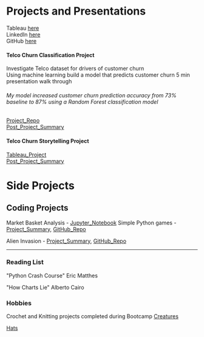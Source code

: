# Projects and Presentations
Tableau [here](https://public.tableau.com/profile/ryvyn.young#!/)   
LinkedIn [here](https://www.linkedin.com/in/ryvyn-young-69783776/)   
GitHub [here](https://github.com/RyvynYoung)   

#### Telco Churn Classification Project
Investigate Telco dataset for drivers of customer churn   
Using machine learning build a model that predicts customer churn
5 min presentation walk through
###### My model increased customer churn prediction accuracy from 73% baseline to 87% using a Random Forest classification model
[Project_Repo](https://github.com/RyvynYoung/telco_classification_project)   
[Post_Project_Summary](https://ryvynyoung.github.io/Telco_Churn_Classification_Project_Summary.pdf)

#### Telco Churn Storytelling Project
[Tableau_Project](https://public.tableau.com/profile/ryvyn.young#!/vizhome/Telco_15985614575640/TelcoChurn)   
[Post_Project_Summary](https://ryvynyoung.github.io/Telco_Churn_Storytelling%20Project_Summary.pdf)

# Side Projects
## Coding Projects
Market Basket Analysis - [Jupyter_Notebook](https://github.com/RyvynYoung/Market_Basket/blob/main/Market_Basket.ipynb)
Simple Python games - [Project_Summary](https://ryvynyoung.github.io/Simple_Games_Project_Summary.pdf),   [GitHub_Repo](https://github.com/RyvynYoung/simple_games)

Alien Invasion - [Project_Summary](https://ryvynyoung.github.io/Alien_Invasion_Project_Summary.pdf),   [GitHub_Repo](https://github.com/RyvynYoung/alien_invasion)

******
### Reading List
"Python Crash Course" Eric Matthes

"How Charts Lie" Alberto Cairo

### Hobbies
Crochet and Knitting projects completed during Bootcamp
[Creatures](https://ryvynyoung.github.io/Crocheted%20Creatures.jpg)

[Hats](https://ryvynyoung.github.io/Knit%20hats1.jpg)

